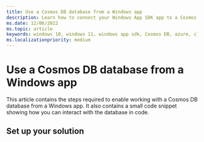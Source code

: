 ```yaml
---
title: Use a Cosmos DB database from a Windows app
description: Learn how to connect your Windows App SDK app to a Cosmos DB database and test the connection programmatically.
ms.date: 12/06/2022
ms.topic: article
keywords: windows 10, windows 11, windows app sdk, Cosmos DB, azure, cloud, nosql, database
ms.localizationpriority: medium
---
```


# Use a Cosmos DB database from a Windows app

This article contains the steps required to enable working with a Cosmos DB database from a Windows app. It also contains a small code snippet showing how you can interact with the database in code.

## Set up your solution

